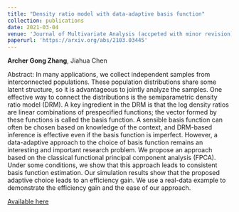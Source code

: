 ```yaml
--- 
title: "Density ratio model with data-adaptive basis function" 
collection: publications 
date: 2021-03-04
venue: 'Journal of Multivariate Analysis (accpeted with minor revision)'
paperurl: 'https://arxiv.org/abs/2103.03445' 
--- 
```


**Archer Gong Zhang**, Jiahua Chen

Abstract: In many applications, we collect independent samples from interconnected populations. These population distributions share some latent structure, so it is advantageous to jointly analyze the samples. One effective way to connect the distributions is the semiparametric density ratio model (DRM). A key ingredient in the DRM is that the log density ratios are linear combinations of prespecified functions; the vector formed by these functions is called the basis function. A sensible basis function can often be chosen based on knowledge of the context, and DRM-based inference is effective even if the basis function is imperfect. However, a data-adaptive approach to the choice of basis function remains an interesting and important research problem. We propose an approach based on the classical functional principal component analysis (FPCA). Under some conditions, we show that this approach leads to consistent basis function estimation. Our simulation results show that the proposed adaptive choice leads to an efficiency gain. We use a real-data example to demonstrate the efficiency gain and the ease of our approach.

[Available here](https://arxiv.org/abs/2103.03445)
